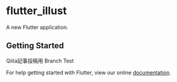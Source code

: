 # flutter_illust

A new Flutter application.

## Getting Started

Qiita記事投稿用
Branch Test

For help getting started with Flutter, view our online
[documentation](https://flutter.io/).
